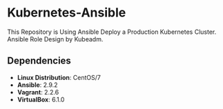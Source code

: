 # Kubernetes-Ansible

This Repository is Using Ansible Deploy a Production Kubernetes Cluster. Ansible Role Design by Kubeadm.


## Dependencies

- **Linux Distribution**: CentOS/7
- **Ansible**: 2.9.2
- **Vagrant**: 2.2.6
- **VirtualBox**: 6.1.0


